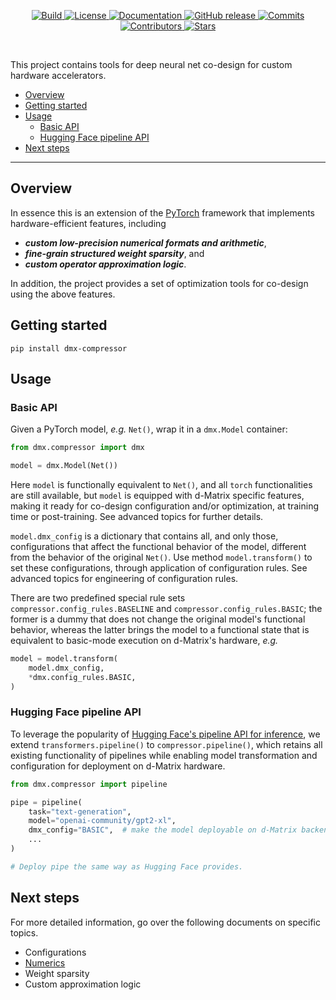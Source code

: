 <!-- <p align="center"> -->
<!--   <picture> -->
<!--     <source media="(prefers-color-scheme: dark)" srcset="https://github.com/d-matrix-ai/mltools/assets/139168891/e406e98a-51d7-48a4-a283-653be71900e6"> -->
<!--     <source media="(prefers-color-scheme: light)" srcset="https://github.com/d-matrix-ai/mltools/assets/139168891/70f0aa39-139d-4f2e-932d-6c3fa1ee2926"> -->
<!--     <img alt="dmatrix-logo" src="https://github.com/d-matrix-ai/mltools/assets/139168891/e406e98a-51d7-48a4-a283-653be71900e6" width="900" height="180" style="max-width: 100%;">  -->
<!--   </picture> -->
<!-- </p> -->

<p align="center">
    <a href="https://github.com/d-matrix-ai/dmx-compressor/actions/workflows/python-app.yml">
        <img alt="Build" src="https://img.shields.io/github/actions/workflow/status/d-matrix-ai/dmx-compressor/python-app.yml">
    </a>
    <a href="https://github.com/d-matrix-ai/dmx-compressor/blob/main/LICENSE">
        <img alt="License" src="https://img.shields.io/github/license/d-matrix-ai/dmx-compressor">
    </a>
    <a href="https://dmx-compressor.readthedocs.io/en/latest/">
        <img alt="Documentation" src="https://readthedocs.org/projects/dmx-compressor/badge/?version=latest">
    </a>
    <a href="https://github.com/d-matrix-ai/dmx-compressor/releases">
        <img alt="GitHub release" src="https://img.shields.io/github/v/release/d-matrix-ai/dmx-compressor">
    </a>
    <a href="https://github.com/d-matrix-ai/dmx-compressor/commits/main">
        <img alt="Commits" src="https://img.shields.io/github/last-commit/d-matrix-ai/dmx-compressor/main">
    </a>
    <a href="https://github.com/d-matrix-ai/dmx-compressor/graphs/contributors">
        <img alt="Contributors" src="https://img.shields.io/github/contributors-anon/d-matrix-ai/dmx-compressor">
    </a>
    <a href="https://github.com/d-matrix-ai/dmx-compressor">
        <img alt="Stars" src="https://img.shields.io/github/stars/d-matrix-ai/dmx-compressor">
    </a>
</p>
<br/>

This project contains tools for deep neural net co-design for custom hardware accelerators.  

  - [Overview](#overview)
  - [Getting started](#getting-started)
  - [Usage](#usage)
    - [Basic API](basic-api)
    - [Hugging Face pipeline API](hugging-face-pipeline-api)
  - [Next steps](#next-steps)

---

## Overview

In essence this is an extension of the [PyTorch](https://pytorch.org/) framework that implements hardware-efficient features, including 
- ***custom low-precision numerical formats and arithmetic***, 
- ***fine-grain structured weight sparsity***, and 
- ***custom operator approximation logic***.

In addition, the project provides a set of optimization tools for co-design using the above features.  


## Getting started

`pip install dmx-compressor`


## Usage

### Basic API

Given a PyTorch model, _e.g._ `Net()`, wrap it in a `dmx.Model` container: 

```python
from dmx.compressor import dmx

model = dmx.Model(Net())
```

Here `model` is functionally equivalent to `Net()`, and all `torch` functionalities are still available, but `model` is equipped with d-Matrix specific features, making it ready for co-design configuration and/or optimization, at training time or post-training. 
See advanced topics for further details. 

`model.dmx_config` is a dictionary that contains all, and only those, configurations that affect the functional behavior of the model, different from the behavior of the original `Net()`. 
Use method `model.transform()` to set these configurations, through application of configuration rules. 
See advanced topics for engineering of configuration rules.  

There are two predefined special rule sets `compressor.config_rules.BASELINE` and `compressor.config_rules.BASIC`; the former is a dummy that does not change the original model's functional behavior, whereas the latter brings the model to a functional state that is equivalent to basic-mode execution on d-Matrix's hardware, _e.g._ 

```python
model = model.transform(
    model.dmx_config,
    *dmx.config_rules.BASIC,
)
```

### Hugging Face pipeline API

To leverage the popularity of [Hugging Face's pipeline API for inference](https://huggingface.co/docs/transformers/en/pipeline_tutorial), we extend `transformers.pipeline()` to `compressor.pipeline()`, which retains all existing functionality of pipelines while enabling model transformation and configuration for deployment on d-Matrix hardware.  

```python
from dmx.compressor import pipeline

pipe = pipeline(
    task="text-generation",
    model="openai-community/gpt2-xl",
    dmx_config="BASIC",  # make the model deployable on d-Matrix backend
    ...
)

# Deploy pipe the same way as Hugging Face provides.
```


## Next steps

For more detailed information, go over the following documents on specific topics.

- Configurations
- [Numerics](docs/numerics.rst)
- Weight sparsity
- Custom approximation logic

